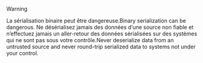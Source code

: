 > [!WARNING]
> <span data-ttu-id="5607e-101">La sérialisation binaire peut être dangereuse.</span><span class="sxs-lookup"><span data-stu-id="5607e-101">Binary serialization can be dangerous.</span></span> <span data-ttu-id="5607e-102">Ne désérialisez jamais des données d’une source non fiable et n’effectuez jamais un aller-retour des données sérialisées sur des systèmes qui ne sont pas sous votre contrôle.</span><span class="sxs-lookup"><span data-stu-id="5607e-102">Never deserialize data from an untrusted source and never round-trip serialized data to systems not under your control.</span></span>